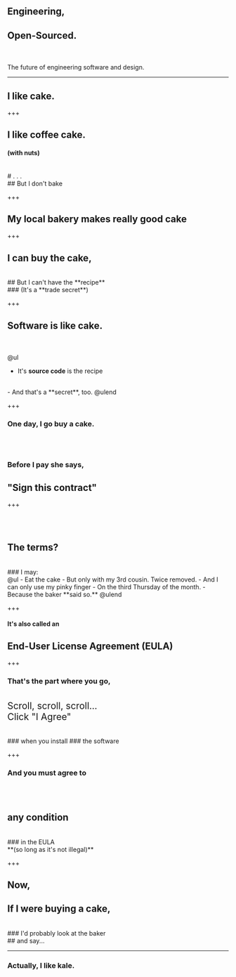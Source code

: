 ## Engineering, 
## Open-Sourced.

<br><br>The future of engineering software and design.

---

## I like **cake.**

+++

## I like coffee cake.
#### (with nuts)
<br>
# .  .  .
<br>
## But I don't bake

+++

## My local bakery makes **really good cake**

+++

## I can buy the **cake**,
<br>
## But I can't have the **recipe**
<br>
### (It's a **trade secret**)

+++

## **Software** is like **cake.**
<br><br>
@ul
<span style="font-size: 150%">
  - It's **source code** is the recipe
  <br>
  - And that's a **secret**, too.
</span>
@ulend

+++

### **One day, I go buy a cake.**
<br><br>
### Before I pay she says,
## "Sign this **contract**"

+++

<br><br>
## The **terms**?
<br>
### I may:
<br>
@ul
 - Eat the cake
 - But only with my 3rd cousin.  Twice removed.
 - And I can only use my pinky finger
 - On the third Thursday of the month.
 - Because the baker **said so.**
@ulend

+++

#### It's also called an
## End-User License Agreement (EULA)

+++

### **That's the part where you go,**
<br>
<span style = "font-size: 150%">
Scroll, scroll, scroll...
<br>
Click "I Agree"
</span>
<br><br><br>
### when you install
### the software

+++

### And you **must** agree to
<br><br>
## __**any condition**__
<br>
### in the EULA
<br>
**(so long as it's not illegal)**

+++

## Now,
## If I were buying a **cake**,
<br>
### I'd probably look at the baker 
<br>
## and say...

---

### Actually, I like **kale.**